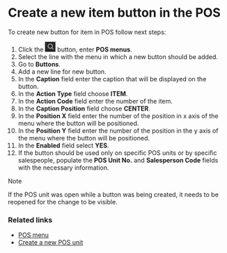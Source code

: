 # Create a new item button in the POS

To create new button for item in POS follow next steps:

1. Click the ![Lightbulb that opens the Tell Me feature](../../../images/Icons/Lightbulb_icon.png "Tell Me what you want to do") button, enter **POS menus**.
2. Select the line with the menu in which a new button should be added.
3. Go to **Buttons**.
4. Add a new line for new button.
5. In the **Caption** field enter the caption that will be displayed on the button.
6. In the **Action Type** field choose **ITEM**.
7. In the **Action Code** field enter the number of the item.
8. In the **Caption Position** field choose **CENTER**.
9. In the **Position X** field enter the number of the position in x axis of the menu where the button will be positioned.
10. In the **Position Y** field enter the number of the position in the y axis of the menu where the button will be positioned.
11. In the **Enabled** field select **YES**.
12. If the button should be used only on specific POS units or by specific salespeople, populate the **POS Unit No.** and **Salesperson Code** fields with the necessary information.

> [!Note]
> If the POS unit was open while a button was being created, it needs to be reopened for the change to be visible.

### Related links

- [POS menu](../explanation/POS_menu.md)
- [Create a new POS unit](../howto/createnew.md)
